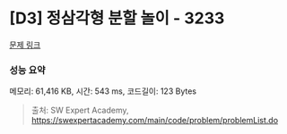 # [D3] 정삼각형 분할 놀이 - 3233 

[문제 링크](https://swexpertacademy.com/main/code/problem/problemDetail.do?contestProbId=AWAe5G8afT0DFAUw) 

### 성능 요약

메모리: 61,416 KB, 시간: 543 ms, 코드길이: 123 Bytes



> 출처: SW Expert Academy, https://swexpertacademy.com/main/code/problem/problemList.do